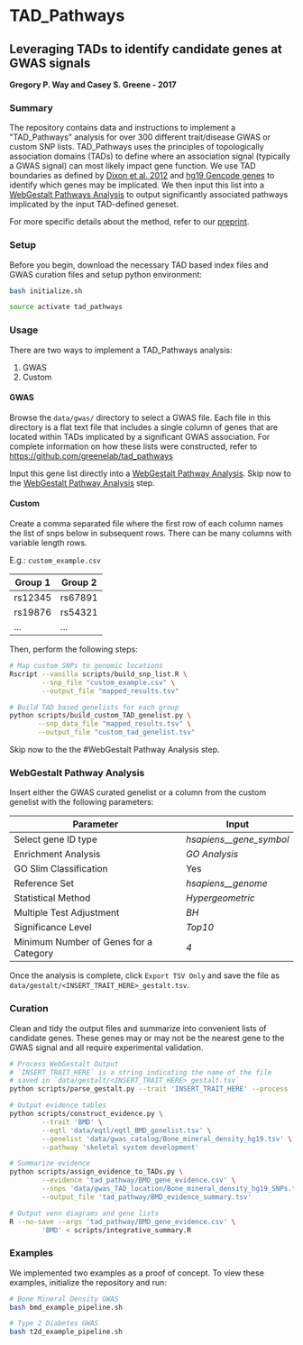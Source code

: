 # TAD_Pathways

## Leveraging TADs to identify candidate genes at GWAS signals

**Gregory P. Way and Casey S. Greene - 2017**

### Summary

The repository contains data and instructions to implement a "TAD_Pathways"
analysis for over 300 different trait/disease GWAS or custom SNP lists.
TAD_Pathways uses the principles of topologically association domains (TADs) to
define where an association signal (typically a GWAS signal) can most likely
impact gene function. We use TAD boundaries as defined by
[Dixon et al. 2012](https://doi.org/10.1038/nature11082) and
[hg19 Gencode genes](ftp://ftp.sanger.ac.uk/pub/gencode/Gencode_human/release_19/)
to identify which genes may be implicated. We then input this list into a
[WebGestalt Pathways Analysis](http://www.webgestalt.org/) to output
significantly associated pathways implicated by the input TAD-defined geneset.


For more specific details about the method, refer to our
[preprint](https://doi.org/10.1101/087718).

### Setup

Before you begin, download the necessary TAD based index files and
GWAS curation files and setup python environment:

```bash
bash initialize.sh

source activate tad_pathways
```

### Usage

There are two ways to implement a TAD_Pathways analysis:

1. GWAS
2. Custom

#### GWAS

Browse the `data/gwas/` directory to select a GWAS file. Each file in this
directory is a flat text file that includes a single column of genes that are
located within TADs implicated by a significant GWAS association. For complete
information on how these lists were constructed, refer to
https://github.com/greenelab/tad_pathways

Input this gene list directly into a
[WebGestalt Pathway Analysis](http://http://www.webgestalt.org/). Skip now to
the [WebGestalt Pathway Analysis](#webgestalt-pathway-analysis) step.

#### Custom

Create a comma separated file where the first row of each column names the list
of snps below in subsequent rows. There can be many columns with variable
length rows.

E.g.: `custom_example.csv`

| Group 1 | Group 2 |
| ------- | ------- |
| rs12345 | rs67891 |
| rs19876 | rs54321 |
| ...     | ...     |

Then, perform the following steps:

```bash
# Map custom SNPs to genomic locations
Rscript --vanilla scripts/build_snp_list.R \
        --snp_file "custom_example.csv" \
        --output_file "mapped_results.tsv"

# Build TAD based genelists for each group
python scripts/build_custom_TAD_genelist.py \
       --snp_data_file "mapped_results.tsv" \
       --output_file "custom_tad_genelist.tsv"
```

Skip now to the the #WebGestalt Pathway Analysis step.

### WebGestalt Pathway Analysis

Insert either the GWAS curated genelist or a column from the custom genelist
with the following parameters:

| Parameter | Input |
| --------- | ----- |
| Select gene ID type | *hsapiens__gene_symbol* |
| Enrichment Analysis | *GO Analysis* |
| GO Slim Classification | Yes |
| Reference Set | *hsapiens__genome* |
| Statistical Method | *Hypergeometric* |
| Multiple Test Adjustment | *BH* |
| Significance Level | *Top10* |
| Minimum Number of Genes for a Category | *4* |

Once the analysis is complete, click `Export TSV Only` and save the file as
`data/gestalt/<INSERT_TRAIT_HERE>_gestalt.tsv`. 

### Curation

Clean and tidy the output files and summarize into convenient lists of
candidate genes. These genes may or may not be the nearest gene to the GWAS
signal and all require experimental validation.

```bash
# Process WebGestalt Output
# `INSERT_TRAIT_HERE` is a string indicating the name of the file
# saved in `data/gestalt/<INSERT_TRAIT_HERE>_gestalt.tsv`
python scripts/parse_gestalt.py --trait 'INSERT_TRAIT_HERE' --process

# Output evidence tables
python scripts/construct_evidence.py \
        --trait 'BMD' \
        --eqtl 'data/eqtl/eqtl_BMD_genelist.tsv' \
        --genelist 'data/gwas_catalog/Bone_mineral_density_hg19.tsv' \
        --pathway 'skeletal system development'

# Summarize evidence
python scripts/assign_evidence_to_TADs.py \
        --evidence 'tad_pathway/BMD_gene_evidence.csv' \
        --snps 'data/gwas_TAD_location/Bone_mineral_density_hg19_SNPs.tsv' \
        --output_file 'tad_pathway/BMD_evidence_summary.tsv'

# Output venn diagrams and gene lists
R --no-save --args 'tad_pathway/BMD_gene_evidence.csv' \
        'BMD' < scripts/integrative_summary.R
```

### Examples

We implemented two examples as a proof of concept. To view these examples,
initialize the repository and run:

```bash
# Bone Mineral Density GWAS
bash bmd_example_pipeline.sh

# Type 2 Diabetes GWAS
bash t2d_example_pipeline.sh
```


